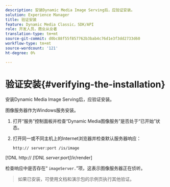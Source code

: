 ```yaml
---
description: 安装Dynamic Media Image Serving后，应验证安装。
solution: Experience Manager
title: 验证安装
feature: Dynamic Media Classic，SDK/API
role: 开发人员，商业从业者
translation-type: tm+mt
source-git-commit: d0bc88f55f857762b3bab4c76d1e3f3dd2733d60
workflow-type: tm+mt
source-wordcount: '121'
ht-degree: 0%

---
```



# 验证安装{#verifying-the-installation}

安装Dynamic Media Image Serving后，应验证安装。

图像服务器作为Windows服务安装。

1. 打开“服务”控制面板并检查“Dynamic Media图像服务”是否处于“已开始”状态。
1. 打开同一或不同主机上的Internet浏览器并检查默认服务器响应：

   `http:// server:port /is/image`

[!DNL http:// *[!DNL server:port]*/ir/render]

检查响应中是否存在“ `imageServer.`”项，这表示图像服务器正在侦听。
>如果已安装，可使用文档和演示包的示例页执行其他验证。


